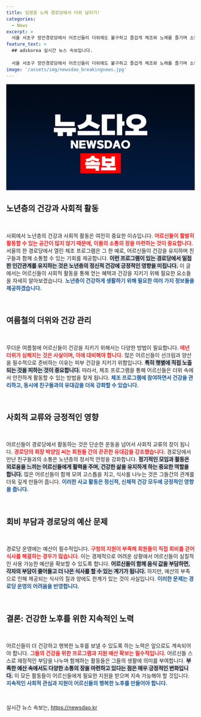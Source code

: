 ```yaml
---
title: 임영웅 노래 경로당에서 더위 날리기!
categories:
  - News
excerpt: >
  서울 서초구 장안경로당에서 어르신들이 더위에도 불구하고 즐겁게 체조와 노래를 즐기며 소통하고 있다. 구청 예산 부족으로 회비를 걷어 식사를 제공하지만, 그보다 더 소중한 것은 이곳에서 만드는 따뜻한 유대감과 웃음이다.
feature_text: >
  ## adskorea 실시간 뉴스 속보입니다.

  서울 서초구 장안경로당에서 어르신들이 더위에도 불구하고 즐겁게 체조와 노래를 즐기며 소통하고 있다. 구청 예산 부족으로 회비를 걷어 식사를 제공하지만, 그보다 더 소중한 것은 이곳에서 만드는 따뜻한 유대감과 웃음이다.
image: '/assets/img/newsdao_breakingnews.jpg'
---
```


<p><img src="/assets/img/newsdao_breakingnews.jpg" alt="adskorea 속보" /></p>

<h2 data-ke-size="size26">노년층의 건강과 사회적 활동</h2>

<p data-ke-size="size16">&nbsp;</p>

<p>사회에서 노년층의 건강과 사회적 활동은 여전히 중요한 이슈입니다. <b><span style="color: #ee2323;">어르신들이 활발히 활동할 수 있는 공간이 많지 않기 때문에, 이들의 소통의 장을 마련하는 것이 중요합니다.</span></b> 서울의 한 경로당에서 열린 체조 프로그램은 그 한 예로, 어르신들이 건강을 유지하며 친구들과 함께 소통할 수 있는 기회를 제공합니다. <b><span style="background-color: #21538527;">이런 프로그램이 있는 경로당에서 밀접한 인간관계를 유지하는 것은 노년층의 정신적 건강에 긍정적인 영향을 미칩니다.</span></b> 이 글에서는 어르신들이 사회적 활동을 통해 얻는 혜택과 건강을 지키기 위해 필요한 요소들을 자세히 알아보겠습니다. <b><span style="color: #1a5490;">노년층이 건강하게 생활하기 위해 필요한 여러 가지 정보들을 제공하겠습니다.</span></b></p>

<p data-ke-size="size16">&nbsp;</p>

<h2 data-ke-size="size26">여름철의 더위와 건강 관리</h2>

<p data-ke-size="size16">&nbsp;</p>

<p>무더운 여름철에 어르신들이 건강을 지키기 위해서는 다양한 방법이 필요합니다. <b><span style="color: #ee2323;">매년 더위가 심해지는 것은 사실이며, 이에 대비해야 합니다.</span></b> 많은 어르신들이 선크림과 양산을 필수적으로 준비하는 이유는 피부 건강을 지키기 위함입니다. <b><span style="background-color: #21538527;">특히 햇볕에 직접 노출되는 것을 피하는 것이 중요합니다.</span></b> 따라서, 체조 프로그램을 통해 어르신들은 더위 속에서 안전하게 활동할 수 있는 방법을 찾게 됩니다. <b><span style="color: #1a5490;">체조 프로그램에 참여하면서 건강을 관리하고, 동시에 친구들과의 유대감을 더욱 강화할 수 있습니다.</span></b></p>

<p data-ke-size="size16">&nbsp;</p>

<h2 data-ke-size="size26">사회적 교류와 긍정적인 영향</h2>

<p data-ke-size="size16">&nbsp;</p>

<p>어르신들이 경로당에서 활동하는 것은 단순한 운동을 넘어서 사회적 교류의 장이 됩니다. <b><span style="color: #ee2323;">경로당의 회장 박양임 씨는 회원들 간의 끈끈한 유대감을 강조했습니다.</span></b> 경로당에서 만난 친구들과의 소통은 노년층의 정서적 안정을 강화합니다. <b><span style="background-color: #21538527;">정기적인 모임과 활동은 외로움을 느끼는 어르신들에게 활력을 주며, 건강한 삶을 유지하게 하는 중요한 역할을 합니다.</span></b> 많은 어르신들이 함께 모여 고스톱을 치고, 식사를 나누는 것은 그들간의 관계를 더욱 깊게 만들어 줍니다. <b><span style="color: #1a5490;">이러한 사교 활동은 정신적, 신체적 건강 모두에 긍정적인 영향을 줍니다.</span></b></p>

<p data-ke-size="size16">&nbsp;</p>

<h2 data-ke-size="size26">회비 부담과 경로당의 예산 문제</h2>

<p data-ke-size="size16">&nbsp;</p>

<p>경로당 운영에는 예산이 필수적입니다. <b><span style="color: #ee2323;">구청의 지원이 부족해 회원들이 직접 회비를 걷어 식사를 해결하는 경우가 많습니다.</span></b> 이는 경제적으로 어려운 상황에서 어르신들이 실질적인 사용 가능한 예산을 확보할 수 있도록 합니다. <b><span style="background-color: #21538527;">어르신들이 함께 음식 값을 부담하면, 각자의 부담이 줄어들고 더 나은 식사를 할 수 있는 계기가 됩니다.</span></b> 하지만, 예산의 부족으로 인해 제공되는 식사의 질과 양에도 한계가 있는 것이 사실입니다. <b><span style="color: #1a5490;">이러한 문제는 경로당 운영의 어려움을 반영합니다.</span></b></p>

<p data-ke-size="size16">&nbsp;</p>

<h2 data-ke-size="size26">결론: 건강한 노후를 위한 지속적인 노력</h2>

<p data-ke-size="size16">&nbsp;</p>

<p>어르신들이 더 건강하고 행복한 노후를 보낼 수 있도록 하는 노력은 앞으로도 계속되어야 합니다. <b><span style="color: #ee2323;">그들의 건강을 위한 프로그램과 지원 예산 확보는 필수적입니다.</span></b> 어르신들 스스로 재정적인 부담을 나누며 함께하는 활동들은 그들의 생활에 의미를 부여합니다. <b><span style="background-color: #21538527;">부족한 예산 속에서도 다양한 소통의 장을 마련하고 있다는 점은 매우 긍정적인 변화입니다.</span></b> 이 모든 활동들이 어르신들에게 필요한 지원을 받으며 지속 가능해야 할 것입니다. <b><span style="color: #1a5490;">지속적인 사회적 관심과 지원이 어르신들의 행복한 노후를 만들어야 합니다.</span></b></p>

<p data-ke-size="size16">&nbsp;</p>
실시간 뉴스 속보는, <a href="https://newsdao.kr" rel="dofollow">https://newsdao.kr</a>


